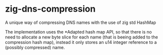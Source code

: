 # zig-dns-compression
A unique way of compressing DNS names with the use of zig std HashMap

The implementation uses the *Adapted hash map API, so that there is no need
to allocate a new byte slice for each name (that is beeing added to the compression hash map),
instead it only stores an u14 integer reference to a (possibly compressed) name.
